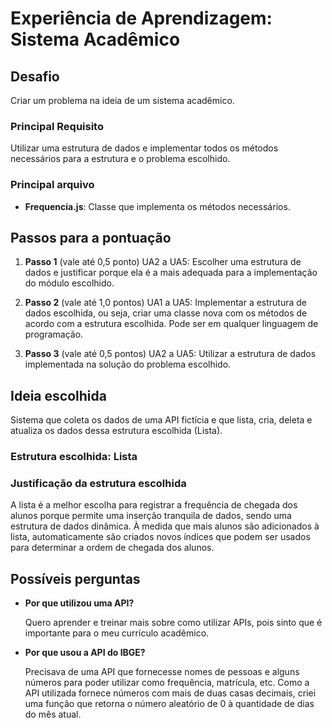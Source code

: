 # Experiência de Aprendizagem: Sistema Acadêmico

## Desafio

Criar um problema na ideia de um sistema acadêmico.

### Principal Requisito

Utilizar uma estrutura de dados e implementar todos os métodos necessários para a estrutura e o problema escolhido.

### Principal arquivo

- **Frequencia.js**: Classe que implementa os métodos necessários.

## Passos para a pontuação

1. **Passo 1** (vale até 0,5 ponto) UA2 a UA5: Escolher uma estrutura de dados e justificar porque ela é a mais adequada para a implementação do módulo escolhido.

2. **Passo 2** (vale até 1,0 pontos) UA1 a UA5: Implementar a estrutura de dados escolhida, ou seja, criar uma classe nova com os métodos de acordo com a estrutura escolhida. Pode ser em qualquer linguagem de programação.

3. **Passo 3** (vale até 0,5 pontos) UA2 a UA5: Utilizar a estrutura de dados implementada na solução do problema escolhido.

## Ideia escolhida

Sistema que coleta os dados de uma API fictícia e que lista, cria, deleta e atualiza os dados dessa estrutura escolhida (Lista).

### Estrutura escolhida: Lista

### Justificação da estrutura escolhida

A lista é a melhor escolha para registrar a frequência de chegada dos alunos porque permite uma inserção tranquila de dados, sendo uma estrutura de dados dinâmica. À medida que mais alunos são adicionados à lista, automaticamente são criados novos índices que podem ser usados para determinar a ordem de chegada dos alunos.

## Possíveis perguntas

- **Por que utilizou uma API?**

    Quero aprender e treinar mais sobre como utilizar APIs, pois sinto que é importante para o meu currículo acadêmico.

- **Por que usou a API do IBGE?**

    Precisava de uma API que fornecesse nomes de pessoas e alguns números para poder utilizar como frequência, matrícula, etc. Como a API utilizada fornece números com mais de duas casas decimais, criei uma função que retorna o número aleatório de 0 à quantidade de dias do mês atual.
